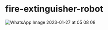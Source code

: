 # fire-extinguisher-robot

![WhatsApp Image 2023-01-27 at 05 08 08](https://user-images.githubusercontent.com/105727801/214964865-7963495a-96ba-43ca-8cd9-338743881fdf.jpeg)
